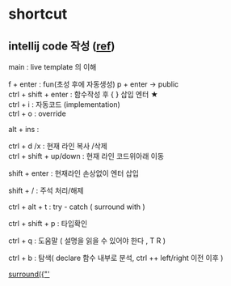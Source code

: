 # shortcut

## intellij code 작성  ([ref](https://ifuwanna.tistory.com/241))
main                  : live template 의 이해     

f + enter : fun(초성 후에 자동생성)  p + enter -> public  
ctrl + shift + enter     : 함수작성 후 { } 삽입 엔터 ★   
ctrl + i : 자동코드 (implementation)  
ctrl + o : override  

alt + ins : 

ctrl + d /x              : 현재 라인 복사 /삭제   
ctrl + shift + up/down  : 현재 라인 코드위아래 이동  

shift + enter           : 현재라인 손상없이 엔터 삽입

shift + /               : 주석 처리/해제
  
ctrl + alt + t         : try - catch ( surround with )

ctrl + shift + p : 타입확인

ctrl + q : 도움말 ( 설명을 읽을 수 있어야 한다 , T R )

ctrl + b : 탐색( declare 함수 내부로 분석, ctrl ++ left/right 이전 이후 )

[surround({"'](https://www.jetbrains.com/idea/guide/tips/surround-with-brackets-quotes/)    



